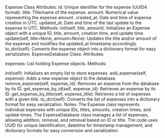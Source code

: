 
Expense Class
Attributes:
id: Unique identifier for the expense (UUID4 format).
title: Title/name of the expense.
amount: Numerical value representing the expense amount.
created_at: Date and time of expense creation in UTC.
updated_at: Date and time of the last update to the expense in UTC.
Methods:
_init_(self, title, amount): Initializes an Expense object with a unique ID, title, amount, creation time, and update time.
update(self, title=None, amount=None): Updates the title and/or amount of the expense and modifies the updated_at timestamp accordingly.
to_dict(self): Converts the expense object into a dictionary format for easy serialization.
ExpenseDatabase Class:
Attributes:

expenses: List holding Expense objects.
Methods:

_init_(self): Initializes an empty list to store expenses.
add_expense(self, expense): Adds a new expense object to the database.
remove_expense(self, expense_id): Removes an expense from the database by its ID.
get_expense_by_id(self, expense_id): Retrieves an expense by its ID.
get_expense_by_title(self, expense_title): Retrieves a list of expenses with a given title.
to_dict(self): Converts the list of expenses into a dictionary format for easy serialization.
Notes:
The Expense class represents individual expenses with unique IDs, titles, amounts, creation times, and update times.
The ExpenseDatabase class manages a list of expenses, allowing addition, removal, and retrieval based on ID or title.
The code uses UUID for unique identification, datetime for timestamp management, and dictionary formats for easy conversion and serialization.